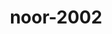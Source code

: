 ---
title: noor-2002
github: https://github.com/noor-2002
mode: dark
transition: 1s
score: 67.2
archetype:
- Minimalistic
---